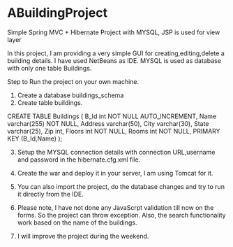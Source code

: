 # ABuildingProject
Simple Spring MVC + Hibernate Project with MYSQL, JSP is used for view layer

In this project, I am providing a very simple GUI for creating,editing,delete a building details. I have used NetBeans as IDE.
MYSQL is used as database with only one table Buildings.


Step to Run the project on your own machine.
1. Create a database buildings_schema
2. Create table buildings.

CREATE TABLE Buildings
(
B_Id int NOT NULL AUTO_INCREMENT,
Name varchar(255) NOT NULL,
Address varchar(50),
City varchar(30),
State varchar(25),
Zip int,
Floors int NOT NULL,
Rooms int NOT NULL, 
PRIMARY KEY (B_Id,Name)
);

3. Setup the MYSQL connection details with connection URL,username and password in the hibernate.cfg.xml file.

4. Create the war and deploy it in your server, I am using Tomcat for it.

5. You can also import the project, do the database changes and try to run it directly from the IDE.

6. Please note, I have not done any JavaScrpt validation till now on the forms. So the project can throw exception. Also, the search functionality work based on the name of the buildings.

7. I will improve the project during the weekend.

 


